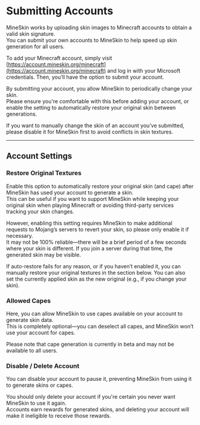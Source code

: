 # Submitting Accounts

MineSkin works by uploading skin images to Minecraft accounts to obtain a valid skin signature.  
You can submit your own accounts to MineSkin to help speed up skin generation for all users.

To add your Minecraft account, simply visit [https://account.mineskin.org/minecraft](https://account.mineskin.org/minecraft) and log in with your Microsoft credentials. Then, you’ll have the option to submit your account.

By submitting your account, you allow MineSkin to periodically change your skin.  
Please ensure you're comfortable with this before adding your account, or enable the setting to automatically restore your original skin between generations.

If you want to manually change the skin of an account you’ve submitted, please disable it for MineSkin first to avoid conflicts in skin textures.

---

## Account Settings

### Restore Original Textures

Enable this option to automatically restore your original skin (and cape) after MineSkin has used your account to generate a skin.  
This can be useful if you want to support MineSkin while keeping your original skin when playing Minecraft or avoiding third-party services tracking your skin changes.

However, enabling this setting requires MineSkin to make additional requests to Mojang’s servers to revert your skin, so please only enable it if necessary.  
It may not be 100% reliable—there will be a brief period of a few seconds where your skin is different. If you join a server during that time, the generated skin may be visible.

If auto-restore fails for any reason, or if you haven’t enabled it, you can manually restore your original textures in the section below. You can also set the currently applied skin as the new original (e.g., if you change your skin).


### Allowed Capes

Here, you can allow MineSkin to use capes available on your account to generate skin data.  
This is completely optional—you can deselect all capes, and MineSkin won’t use your account for capes.

Please note that cape generation is currently in beta and may not be available to all users.


### Disable / Delete Account

You can disable your account to pause it, preventing MineSkin from using it to generate skins or capes.

You should only delete your account if you're certain you never want MineSkin to use it again.  
Accounts earn rewards for generated skins, and deleting your account will make it ineligible to receive those rewards.